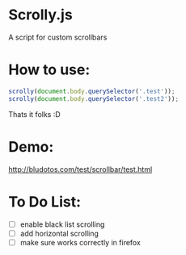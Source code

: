 Scrolly.js
==========

A script for custom scrollbars

How to use:
===========

~~~javascript
scrolly(document.body.querySelector('.test'));
scrolly(document.body.querySelector('.test2'));
~~~

Thats it folks :D

Demo:
======

http://bludotos.com/test/scrollbar/test.html


To Do List:
===========

- [ ] enable black list scrolling
- [ ] add horizontal scrolling
- [ ] make sure works correctly in firefox

